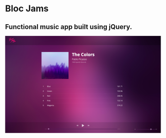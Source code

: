 # Bloc Jams
## Functional music app built using jQuery.

![alt text](https://github.com/valentinavega/bloc-jams-jquery/blob/master/assets/images/Product.png "Bloc Jams Screenshot")